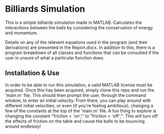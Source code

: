 # Billiards Simulation
This is a simple billiards simulation made in MATLAB. Calculates the interactions between the balls by considering the conservation of energy and momentum.

Details on any of the relevent equations used in the program (and their derivations) are presented in the Report.docx. In addition to this, there is a program breakdown of all classes and functions that can be consulted if the user is unsure of what a particular function does.

## Installation & Use
In order to be able to run this simulation, a valid MATLAB license must be acquired. Once this has been acquired, simply clone this repo and run the 'main.m' file. This should then prompt the user, through the command window, to enter an initial velocity. From there, you can play around with different initial velocities, or even (if you're feeling ambitious), changing a few of the constants at the top of the 'main.m' file. A fun thing to explore is changing the constant "friction = 'on';" to "friction = 'off';". This will turn off the effects of friction on the table and cause the balls to be bouncing around endlessly!
